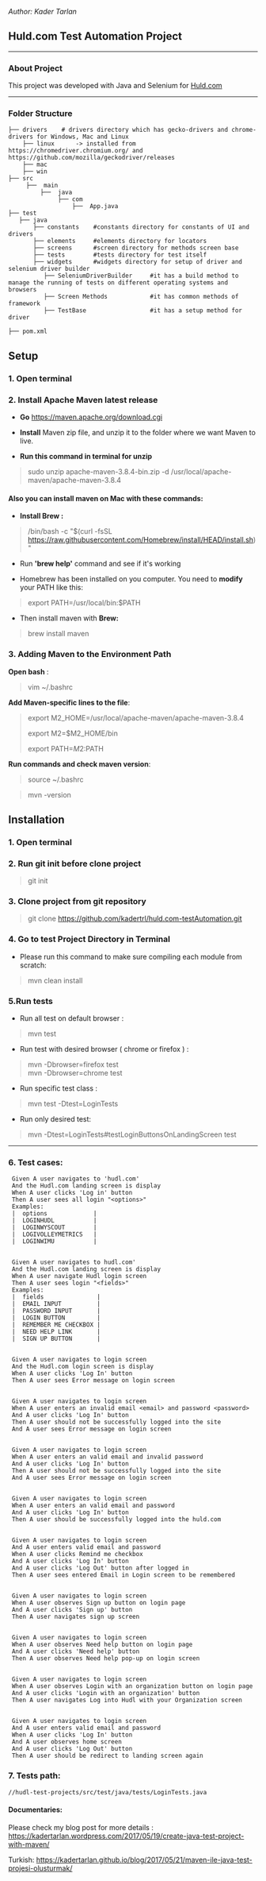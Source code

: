 _Author:   Kader Tarlan_ 
## Huld.com Test Automation Project

------------
### About Project

This project was developed with Java and Selenium for [Huld.com](https://www.hudl.com)


-------------

### **********Folder Structure**********
    ├── drivers    # drivers directory which has gecko-drivers and chrome-drivers for Windows, Mac and Linux 
        ├── linux      -> installed from https://chromedriver.chromium.org/ and https://github.com/mozilla/geckodriver/releases
        ├── mac
        ├── win
    ├── src
         ├──  main
             ├──  java
                  ├── com
                      ├──  App.java
    ├── test 
       ├── java
           ├── constants    #constants directory for constants of UI and drivers
           ├── elements     #elements directory for locators
           ├── screens      #screen directory for methods screen base
           ├── tests        #tests directory for test itself
           ├── widgets      #widgets directory for setup of driver and selenium driver builder
              ├── SeleniumDriverBuilder     #it has a build method to manage the running of tests on different operating systems and browsers
              ├── Screen Methods            #it has common methods of framework
              ├── TestBase                  #it has a setup method for driver

    ├── pom.xml


## Setup

### 1. Open terminal

### 2. Install Apache Maven latest release
* **Go** https://maven.apache.org/download.cgi

* **Install** Maven zip file, and unzip it to the folder where we want Maven to live.
* **Run this command in terminal for unzip** 
>sudo unzip apache-maven-3.8.4-bin.zip -d /usr/local/apache-maven/apache-maven-3.8.4

#### Also you can install maven on Mac with these commands:

* **Install Brew :**
>/bin/bash -c "$(curl -fsSL https://raw.githubusercontent.com/Homebrew/install/HEAD/install.sh)"

* Run **'brew help'** command and see if it's working

* Homebrew has been installed on you computer. You need to **modify** your PATH like this:
>export PATH=/usr/local/bin:$PATH

* Then install maven with **Brew:**
>brew install maven

### 3. Adding Maven to the Environment Path
**Open bash**  :
>vim ~/.bashrc

**Add Maven-specific lines to the file**:
>export M2_HOME=/usr/local/apache-maven/apache-maven-3.8.4
> 
>export M2=$M2_HOME/bin
> 
>export PATH=$M2:$PATH

**Run commands and check maven version**:

> source ~/.bashrc

> mvn -version


## Installation
### 1. Open terminal

### 2. Run git init before clone project
> git init
>
### 3. Clone project from git repository
>git clone https://github.com/kadertrl/huld.com-testAutomation.git

### 4. Go to test Project Directory in Terminal

* Please run this command to make sure compiling each module from scratch:
>mvn clean install

### 5.Run tests

* Run all test on default browser :
>mvn test

*  Run test with desired browser ( chrome or firefox )  :
> mvn -Dbrowser=firefox test  
> mvn -Dbrowser=chrome test

*  Run specific test class :
>mvn test -Dtest=LoginTests

*  Run only desired test:
>mvn -Dtest=LoginTests#testLoginButtonsOnLandingScreen test


------------
### 6. Test cases:


	 Given A user navigates to 'hudl.com'
	 And the Hudl.com landing screen is display
	 When A user clicks 'Log in' button
	 Then A user sees all login "<options>"
	 Examples:
	 |  options             |
	 |  LOGINHUDL           |
	 |  LOGINWYSCOUT        |
	 |  LOGIVOLLEYMETRICS   |
	 |  LOGINWIMU           |
	 

	 Given A user navigates to hudl.com'
	 And the Hudl.com landing screen is display
	 When A user navigate Hudl login screen
	 Then A user sees login "<fields>"
	 Examples:
	 |  fields               |
	 |  EMAIL INPUT          |
	 |  PASSWORD INPUT       |
	 |  LOGIN BUTTON         |
	 |  REMEMBER ME CHECKBOX |
	 |  NEED HELP LINK       |
	 |  SIGN UP BUTTON       |


	 Given A user navigates to login screen
	 And the Hudl.com login screen is display
	 When A user clicks 'Log In' button
	 Then A user sees Error message on login screen


	 Given A user navigates to login screen
	 When A user enters an invalid email <email> and password <password>
	 And A user clicks 'Log In' button
	 Then A user should not be successfully logged into the site
	 And A user sees Error message on login screen


	 Given A user navigates to login screen
	 When A user enters an valid email and invalid password
	 And A user clicks 'Log In' button
	 Then A user should not be successfully logged into the site
	 And A user sees Error message on login screen

	
	 Given A user navigates to login screen
	 When A user enters an valid email and password
	 And A user clicks 'Log In' button
	 Then A user should be successfully logged into the huld.com
	

	 Given A user navigates to login screen
	 And A user enters valid email and password
	 When A user clicks Remind me checkbox
	 And A user clicks 'Log In' button
	 And A user clicks 'Log Out' button after logged in
	 Then A user sees entered Email in Login screen to be remembered
	 

	 Given A user navigates to login screen
	 When A user observes Sign up button on login page
	 And A user clicks 'Sign up' button
	 Then A user navigates sign up screen


	 Given A user navigates to login screen
	 When A user observes Need help button on login page
	 And A user clicks 'Need help' button
	 Then A user observes Need help pop-up on login screen
	 

	 Given A user navigates to login screen
	 When A user observes Login with an organization button on login page
	 And A user clicks 'Login with an organization' button
	 Then A user navigates Log into Hudl with your Organization screen


	 Given A user navigates to login screen
	 And A user enters valid email and password
	 When A user clicks 'Log In' button
	 And A user observes home screen
	 And A user clicks 'Log Out' button
	 Then A user should be redirect to landing screen again
	 
	
### 7. Tests path:
    //hudl-test-projects/src/test/java/tests/LoginTests.java

####  Documentaries:
Please check my blog post for more details : https://kadertarlan.wordpress.com/2017/05/19/create-java-test-project-with-maven/

Turkish:  https://kadertarlan.github.io/blog/2017/05/21/maven-ile-java-test-projesi-olusturmak/

